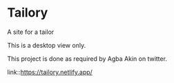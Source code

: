 # Tailory
A site for a tailor 

This is a desktop view only.

This project is done as required by Agba Akin on twitter.


link::https://tailory.netlify.app/
